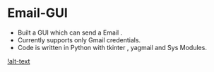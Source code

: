 # Email-GUI

- Built a GUI which can send a Email .
- Currently supports only Gmail credentials.
- Code is written in Python with tkinter , yagmail and Sys Modules.

[!alt-text](GUI.PNG)
